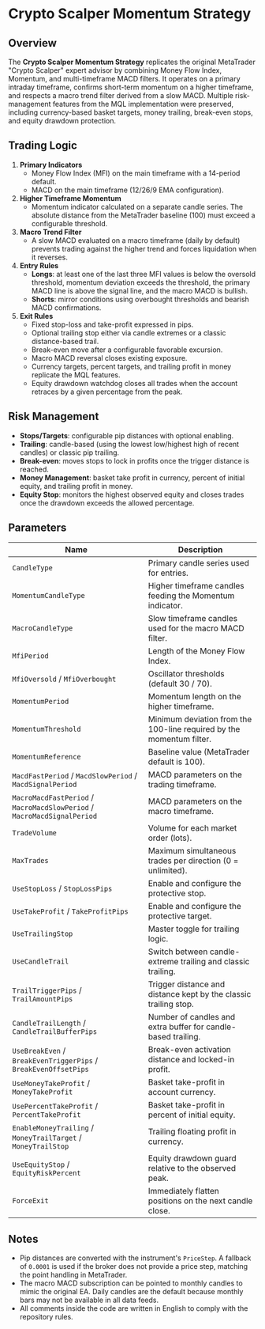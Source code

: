 # Crypto Scalper Momentum Strategy

## Overview

The **Crypto Scalper Momentum Strategy** replicates the original MetaTrader "Crypto Scalper" expert advisor by combining Money Flow Index, Momentum, and multi-timeframe MACD filters. It operates on a primary intraday timeframe, confirms short-term momentum on a higher timeframe, and respects a macro trend filter derived from a slow MACD. Multiple risk-management features from the MQL implementation were preserved, including currency-based basket targets, money trailing, break-even stops, and equity drawdown protection.

## Trading Logic

1. **Primary Indicators**
   - Money Flow Index (MFI) on the main timeframe with a 14-period default.
   - MACD on the main timeframe (12/26/9 EMA configuration).
2. **Higher Timeframe Momentum**
   - Momentum indicator calculated on a separate candle series. The absolute distance from the MetaTrader baseline (100) must exceed a configurable threshold.
3. **Macro Trend Filter**
   - A slow MACD evaluated on a macro timeframe (daily by default) prevents trading against the higher trend and forces liquidation when it reverses.
4. **Entry Rules**
   - **Longs**: at least one of the last three MFI values is below the oversold threshold, momentum deviation exceeds the threshold, the primary MACD line is above the signal line, and the macro MACD is bullish.
   - **Shorts**: mirror conditions using overbought thresholds and bearish MACD confirmations.
5. **Exit Rules**
   - Fixed stop-loss and take-profit expressed in pips.
   - Optional trailing stop either via candle extremes or a classic distance-based trail.
   - Break-even move after a configurable favorable excursion.
   - Macro MACD reversal closes existing exposure.
   - Currency targets, percent targets, and trailing profit in money replicate the MQL features.
   - Equity drawdown watchdog closes all trades when the account retraces by a given percentage from the peak.

## Risk Management

- **Stops/Targets**: configurable pip distances with optional enabling.
- **Trailing**: candle-based (using the lowest low/highest high of recent candles) or classic pip trailing.
- **Break-even**: moves stops to lock in profits once the trigger distance is reached.
- **Money Management**: basket take profit in currency, percent of initial equity, and trailing profit in money.
- **Equity Stop**: monitors the highest observed equity and closes trades once the drawdown exceeds the allowed percentage.

## Parameters

| Name | Description |
|------|-------------|
| `CandleType` | Primary candle series used for entries. |
| `MomentumCandleType` | Higher timeframe candles feeding the Momentum indicator. |
| `MacroCandleType` | Slow timeframe candles used for the macro MACD filter. |
| `MfiPeriod` | Length of the Money Flow Index. |
| `MfiOversold` / `MfiOverbought` | Oscillator thresholds (default 30 / 70). |
| `MomentumPeriod` | Momentum length on the higher timeframe. |
| `MomentumThreshold` | Minimum deviation from the 100-line required by the momentum filter. |
| `MomentumReference` | Baseline value (MetaTrader default is 100). |
| `MacdFastPeriod` / `MacdSlowPeriod` / `MacdSignalPeriod` | MACD parameters on the trading timeframe. |
| `MacroMacdFastPeriod` / `MacroMacdSlowPeriod` / `MacroMacdSignalPeriod` | MACD parameters on the macro timeframe. |
| `TradeVolume` | Volume for each market order (lots). |
| `MaxTrades` | Maximum simultaneous trades per direction (0 = unlimited). |
| `UseStopLoss` / `StopLossPips` | Enable and configure the protective stop. |
| `UseTakeProfit` / `TakeProfitPips` | Enable and configure the protective target. |
| `UseTrailingStop` | Master toggle for trailing logic. |
| `UseCandleTrail` | Switch between candle-extreme trailing and classic trailing. |
| `TrailTriggerPips` / `TrailAmountPips` | Trigger distance and distance kept by the classic trailing stop. |
| `CandleTrailLength` / `CandleTrailBufferPips` | Number of candles and extra buffer for candle-based trailing. |
| `UseBreakEven` / `BreakEvenTriggerPips` / `BreakEvenOffsetPips` | Break-even activation distance and locked-in profit. |
| `UseMoneyTakeProfit` / `MoneyTakeProfit` | Basket take-profit in account currency. |
| `UsePercentTakeProfit` / `PercentTakeProfit` | Basket take-profit in percent of initial equity. |
| `EnableMoneyTrailing` / `MoneyTrailTarget` / `MoneyTrailStop` | Trailing floating profit in currency. |
| `UseEquityStop` / `EquityRiskPercent` | Equity drawdown guard relative to the observed peak. |
| `ForceExit` | Immediately flatten positions on the next candle close. |

## Notes

- Pip distances are converted with the instrument's `PriceStep`. A fallback of `0.0001` is used if the broker does not provide a price step, matching the point handling in MetaTrader.
- The macro MACD subscription can be pointed to monthly candles to mimic the original EA. Daily candles are the default because monthly bars may not be available in all data feeds.
- All comments inside the code are written in English to comply with the repository rules.
